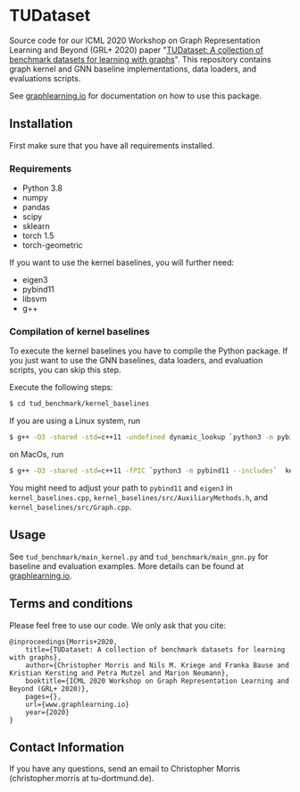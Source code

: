# TUDataset

Source code for our ICML 2020 Workshop on Graph Representation Learning and Beyond (GRL+ 2020) paper "[TUDataset: A collection of benchmark datasets for learning with graphs](https://grlplus.github.io/papers/79.pdf)". This repository contains graph kernel and GNN baseline implementations, data loaders, and evaluations scripts.

See [graphlearning.io](http://www.graphlearning.io/) for documentation on how to use this package.




## Installation

First make sure that you have all requirements installed.
###  Requirements
- Python 3.8
- numpy
- pandas
- scipy
- sklearn
- torch 1.5
- torch-geometric

If you want to use the kernel baselines, you will further need:
- eigen3
- pybind11
- libsvm
- g++ 

### Compilation of kernel baselines
To execute the kernel baselines you have to compile the Python package. If you just want to use the GNN baselines, data loaders, and evaluation scripts, you can skip this step.

Execute the following steps: 
```Bash
$ cd tud_benchmark/kernel_baselines
```
If you are using a Linux system, run
```Bash
$ g++ -O3 -shared -std=c++11 -undefined dynamic_lookup `python3 -m pybind11 --includes`  kernel_baselines.cpp src/*cpp -o ../kernel_baselines`python3-config --extension-suffix`
```
on MacOs, run
```Bash
$ g++ -O3 -shared -std=c++11 -fPIC `python3 -m pybind11 --includes`  kernel_baselines.cpp src/*cpp -o ../kernel_baselines`python3-config --extension-suffix`
```

You might need to adjust your path to ``pybind11`` and ``eigen3`` in ``kernel_baselines.cpp``, 
``kernel_baselines/src/AuxiliaryMethods.h``, and ``kernel_baselines/src/Graph.cpp``. 

## Usage
See ``tud_benchmark/main_kernel.py`` and ``tud_benchmark/main_gnn.py`` for baseline and evaluation examples. More details can be found at [graphlearning.io](https://chrsmrrs.github.io/datasets/docs/evalution/).

## Terms and conditions
Please feel free to use our code. We only ask that you cite:

```
@inproceedings{Morris+2020,
    title={TUDataset: A collection of benchmark datasets for learning with graphs},
    author={Christopher Morris and Nils M. Kriege and Franka Bause and Kristian Kersting and Petra Mutzel and Marion Neumann},
    booktitle={ICML 2020 Workshop on Graph Representation Learning and Beyond (GRL+ 2020)},
    pages={},
    url={www.graphlearning.io}
    year={2020}
}
```

## Contact Information
If you have any questions, send an email to Christopher Morris (christopher.morris at tu-dortmund.de).

